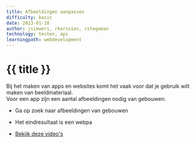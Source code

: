 ```yaml
---
title: Afbeeldingen aanpassen
difficulty: basic
date: 2023-01-10
author: jsiewers, rkerssies, cstegeman
technology: testen, api
learningpath: webdevelopment
---
```



# {{ title }}

Bij het maken van apps en websites komt het vaak voor dat je gebruik wilt maken van beeldmateriaal.  
Voor een app zijn een aantal afbeeldingen nodig van gebouwen.
* Ga op zoek naar afbeeldingen van gebouwen
* Het eindresultaat is een webpa

* [Bekijk deze video's](https://www.edutorial.nl/html/afbeeldingen-aanpassen/)


